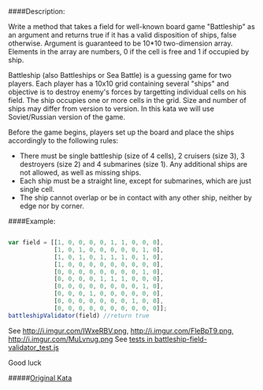 ####Description:

Write a method that takes a field for well-known board game "Battleship" as an argument and returns true if it has a valid disposition of ships, false otherwise. Argument is guaranteed to be 10*10 two-dimension array. Elements in the array are numbers, 0 if the cell is free and 1 if occupied by ship.

Battleship (also Battleships or Sea Battle) is a guessing game for two players. Each player has a 10x10 grid containing several "ships" and objective is to destroy enemy's forces by targetting individual cells on his field. The ship occupies one or more cells in the grid. Size and number of ships may differ from version to version. In this kata we will use Soviet/Russian version of the game.

Before the game begins, players set up the board and place the ships accordingly to the following rules:
- There must be single battleship (size of 4 cells), 2 cruisers (size 3), 3 destroyers (size 2) and 4 submarines (size 1). Any additional ships are not allowed, as well as missing ships.
- Each ship must be a straight line, except for submarines, which are just single cell.
- The ship cannot overlap or be in contact with any other ship, neither by edge nor by corner.

####Example:

```js

var field = [[1, 0, 0, 0, 0, 1, 1, 0, 0, 0],
             [1, 0, 1, 0, 0, 0, 0, 0, 1, 0],
             [1, 0, 1, 0, 1, 1, 1, 0, 1, 0],
             [1, 0, 0, 0, 0, 0, 0, 0, 0, 0],
             [0, 0, 0, 0, 0, 0, 0, 0, 1, 0],
             [0, 0, 0, 0, 1, 1, 1, 0, 0, 0],
             [0, 0, 0, 0, 0, 0, 0, 0, 1, 0],
             [0, 0, 0, 1, 0, 0, 0, 0, 0, 0],
             [0, 0, 0, 0, 0, 0, 0, 1, 0, 0],
             [0, 0, 0, 0, 0, 0, 0, 0, 0, 0]];
battleshipValidator(field) //return true
```

See http://i.imgur.com/IWxeRBV.png, http://i.imgur.com/FleBpT9.png, http://i.imgur.com/MuLvnug.png
See [tests in battleship-field-validator_test.js](https://github.com/AlexVvx/code-wars/blob/master/katas/battleship-field-validator/battleship-field-validator_test.js)

Good luck

#####[Original Kata](https://www.codewars.com/kata/battleship-field-validator)
